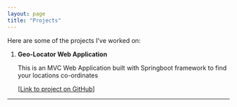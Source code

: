 ```yaml
---
layout: page
title: "Projects"
---
```

<!-- # Projects -->
Here are some of the projects I've worked on:

1. **Geo-Locator Web Application**
   
   This is an MVC Web Application built with Springboot framework to find your locations co-ordinates
   
   [[Link to project on GitHub](https://github.com/danielisangedighi/GeoLocator.git)]

---
<!--
2. **Project 2**
   Description: [Brief description]
   Link: [Link to project]

-->

